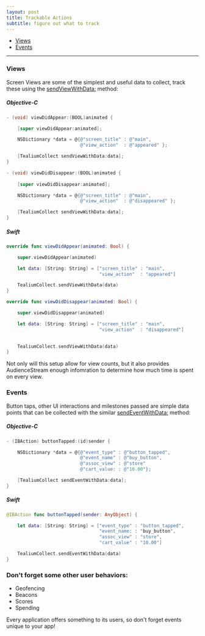 ```yaml
---
layout: post
title: Trackable Actions
subtitle: figure out what to track
---
```


* [Views](trackable-actions.html#views)
* [Events](trackable-actions.html#events)

<hr/>

<!--more--> 

### <span id="views"/> Views

Screen Views are some of the simplest and useful data to collect, track these using the [sendViewWithData:](documentation/html/Classes/TealiumCollect.html#//api/name/sendViewWithData:) method: 

##### Objective-C

```objective-c
- (void) viewDidAppear:(BOOL)animated {

    [super viewDidAppear:animated];

    NSDictionary *data = @{@"screen_title" : @"main",
                           @"view_action"  : @"appeared" };

    [TealiumCollect sendViewWithData:data];
}

- (void) viewDidDisappear:(BOOL)animated {
	
    [super viewDidDisappear:animated];

    NSDictionary *data = @{@"screen_title" : @"main",
                           @"view_action"  : @"disappeared" };

    [TealiumCollect sendViewWithData:data];
}
```
##### Swift

```swift
override func viewDidAppear(animated: Bool) {

    super.viewDidAppear(animated)

    let data: [String: String] = ["screen_title" : "main",
                                  "view_action"  : "appeared"]

    TealiumCollect.sendViewWithData(data)
}

override func viewDidDisappear(animated: Bool) {

    super.viewDidDisappear(animated)

    let data: [String: String] = ["screen_title" : "main",
                                  "view_action"  : "disappeared"]

    
    TealiumCollect.sendViewWithData(data)
}
```

Not only will this setup allow for view counts, but it also provides AudienceStream enough infomration to determine how much time is spent on every view. 

### <span id="events"/> Events

Button taps, other UI interactions and milestones passed are simple data points that can be collected with the similar [sendEventWithData:](documentation/html/Classes/TealiumCollect.html#//api/name/sendEventWithData:) method:  

##### Objective-C

```objective-c
- (IBAction) buttonTapped:(id)sender {

    NSDictionary *data = @{@"event_type" : @"button_tapped",
                           @"event_name" : @"buy_button",
                           @"assoc_view" : @"store"
                           @"cart_value: : @"10.00"};

    [TealiumCollect sendEventWithData:data];
}
```

##### Swift

```swift
@IBAction func buttonTapped(sender: AnyObject) {

    let data: [String: String] = ["event_type" : "button_tapped",
                                  "event_name: : "buy_button",
                                  "assoc_view" : "store",
                                  "cart_value" : "10.00"]

    TealiumCollect.sendEventWithData(data)
}
```


### Don&apos;t forget some other user behaviors: 

* Geofencing
* Beacons
* Scores
* Spending 

Every application offers something to its users, so don&apos;t forget events unique to your app!
